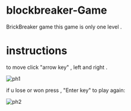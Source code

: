 # blockbreaker-Game
BrickBreaker game 
 this game is only one level . 
 # instructions
 to move click "arrow key" , left and right .
 
 
 
 ![ph1](https://user-images.githubusercontent.com/95536897/144718510-015948a8-dcfd-4b20-9e92-96031d4a0e5e.png)
 
 
 
 if u lose or won press ,
 "Enter key" to play again:
 
 
 
 
![ph2](https://user-images.githubusercontent.com/95536897/144718520-809a3c8a-c16b-432c-add6-a0dc02ae160e.png)
